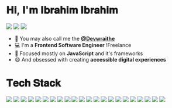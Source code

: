 # 𝐇𝐢, 𝐈'𝐦 𝐈𝐛𝐫𝐚𝐡𝐢𝐦 𝐈𝐛𝐫𝐚𝐡𝐢𝐦

[![](https://img.shields.io/badge/Twitter-@devwraithe-informational?style=flat&logo=twitter&logoColor=white&color=00acee )](https://www.twitter.com/devwraithe)
[![](https://img.shields.io/badge/GitHub-@devwraithe-informational?style=flat&logo=github&logoColor=white&color=211f1f )](https://www.github.com/devwraithe)
[![](https://img.shields.io/badge/Website-@devwraithe-informational?style=flat&logo=circle&logoColor=white&color=211f1f )](https://devwraithe.web.app)

<!--
**devwraithe/devwraithe** is a ✨ _special_ ✨ repository because its `README.md` (this file) appears on your GitHub profile.

Here are some ideas to get you started:

- 🔭 I’m currently working on ...
- 🌱 I’m currently learning ...
- 👯 I’m looking to collaborate on ...
- 🤔 I’m looking for help with ...
- 💬 Ask me about ...
- 📫 How to reach me: ...
- 😄 Pronouns: ...
- ⚡ Fun fact: ...
-->

- 👻 You may also call me the **[@Devwraithe](https://www.github.com/devwraithe)**
- 💻 I'm a **Frontend Software Engineer** !Freelance
- 🎯 Focused mostly on **JavaScript** and it's frameworks
- 😄 And obsessed with creating **accessible digital experiences**

<!-- <hr style="border-width:1px;"> -->
# 𝐓𝐞𝐜𝐡 𝐒𝐭𝐚𝐜𝐤

![](https://img.shields.io/badge/Visual_Studio_Code-264de4?style=for-the-badge&logo=Visual%20Studio%20Code&logoColor=white)
![](https://img.shields.io/badge/HTML5-e34c26?style=for-the-badge&logo=html5&logoColor=white)
![](https://img.shields.io/badge/CSS3-264de4?style=for-the-badge&logo=css3&logoColor=white)
![](https://img.shields.io/badge/JavaScript-F7DF1E?style=for-the-badge&logo=javascript&logoColor=black)
![](https://img.shields.io/badge/React-20232A?style=for-the-badge&logo=react&logoColor=61DAFB)
![](https://img.shields.io/badge/Next-211f1f?style=for-the-badge&logo=next.js&logoColor=white)
![](https://img.shields.io/badge/Vue-41b883?style=for-the-badge&logo=vue.js&logoColor=white)
![](https://img.shields.io/badge/Nuxt-3b8070?style=for-the-badge&logo=nuxt.js&logoColor=white)
![](https://img.shields.io/badge/Sass-cd6799?style=for-the-badge&logo=sass&logoColor=white)
![](https://img.shields.io/badge/Tailwind-4091d7?style=for-the-badge&logo=tailwindcss&logoColor=white)
![](https://img.shields.io/badge/Bootstrap-553c78?style=for-the-badge&logo=bootstrap&logoColor=white)
![](https://img.shields.io/badge/Markdown-000000?style=for-the-badge&logo=markdown&logoColor=white)
![](https://img.shields.io/badge/Redux-593D88?style=for-the-badge&logo=redux&logoColor=white)
![](https://img.shields.io/badge/jQuery-0769AD?style=for-the-badge&logo=jquery&logoColor=white)
![](https://img.shields.io/badge/Vercel-211f1f?style=for-the-badge&logo=vercel&logoColor=white)
![](https://img.shields.io/badge/Netlify-389a97?style=for-the-badge&logo=netlify&logoColor=white)
![](https://img.shields.io/badge/Webpack-1c78c0?style=for-the-badge&logo=webpack&logoColor=white)
![](https://img.shields.io/badge/Git-f1502f?style=for-the-badge&logo=git&logoColor=white)
![](https://img.shields.io/badge/Babel-f0db4f?style=for-the-badge&logo=babel&logoColor=white)
![](https://img.shields.io/badge/Google_Cloud-4285F4?style=for-the-badge&logo=google-cloud&logoColor=white)
![](https://img.shields.io/badge/GitHub-211f1f?style=for-the-badge&logo=github&logoColor=white)
![](https://img.shields.io/badge/Heroku-430098?style=for-the-badge&logo=heroku&logoColor=white)

<!-- ![](https://img.shields.io/badge/Code-Tailwind-informational?style=flat&logo=tailwindcss&logoColor=white&color=4091d7)
![](https://img.shields.io/badge/Code-Bootstrap-informational?style=flat&logo=bootstrap&logoColor=white&color=553c78) -->
